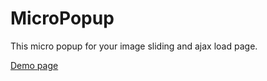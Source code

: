 <h1>MicroPopup</h1>
<p>This micro popup for your image sliding and ajax load page.</p>

<p><a href="http://gronpipmaster.github.com/MicroPopup/" target="_blank">Demo page</a></p>